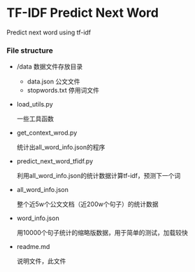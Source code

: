 # TF-IDF Predict Next Word

Predict next word using tf-idf

### File structure

+ /data  数据文件存放目录

  + data.json   公文文件
  + stopwords.txt  停用词文件

+ load_utils.py   

  一些工具函数
  
+ get_context_wrod.py  

  统计出all_word_info.json的程序
  
+ predict_next_word_tfidf.py  

  利用all_word_info.json的统计数据计算tf-idf，预测下一个词
  
+ all_word_info.json

  整个近5w个公文文档（近200w个句子）的统计数据

+ word_info.json

  用10000个句子统计的缩略版数据，用于简单的测试，加载较快

+ readme.md 

  说明文件，此文件
